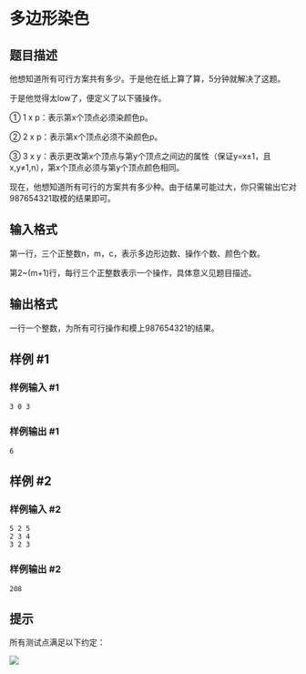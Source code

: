 # 多边形染色

## 题目描述

他想知道所有可行方案共有多少。于是他在纸上算了算，5分钟就解决了这题。

于是他觉得太low了，便定义了以下骚操作。

① 1 x p：表示第x个顶点必须染颜色p。

② 2 x p：表示第x个顶点必须不染颜色p。

③ 3 x y：表示更改第x个顶点与第y个顶点之间边的属性（保证y=x±1，且x,y≠1,n），第x个顶点必须与第y个顶点颜色相同。

现在，他想知道所有可行的方案共有多少种。由于结果可能过大，你只需输出它对987654321取模的结果即可。


## 输入格式

第一行，三个正整数n，m，c，表示多边形边数、操作个数、颜色个数。

第2~(m+1)行，每行三个正整数表示一个操作，具体意义见题目描述。


## 输出格式

一行一个整数，为所有可行操作和模上987654321的结果。


## 样例 #1

### 样例输入 #1
```
3 0 3
```

### 样例输出 #1

```
6
```

## 样例 #2

### 样例输入 #2
```
5 2 5
2 3 4
3 2 3
```

### 样例输出 #2

```
208
```

## 提示

所有测试点满足以下约定：

![](https://cdn.luogu.com.cn/upload/pic/11531.png)

